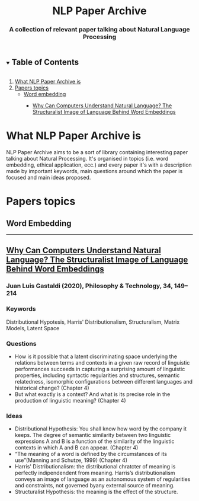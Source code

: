 <h1 align="center">NLP Paper Archive</h1>
  <h3 align="center">A collection of relevant paper talking about Natural Language Processing</h3>
  
  <!-- TABLE OF CONTENTS -->
<details open="open">
  <summary><h2 style="display: inline-block">Table of Contents</h2></summary>
  <ol>
    <li>
      <a href="#what-nlp-paper-archive-is">What NLP Paper Archive is</a>
    </li>
    <li>
      <a href="#papers-topics">Papers topics</a>
      <ul>
        <li><a href="#word-embedding">Word embedding</a></li>
          <ul>
        <li><a href="#why-can-computer">Why Can Computers Understand Natural Language? The Structuralist Image of Language Behind Word Embeddings</a></li>
          </ul>
      </ul>
    </li>
  </ol>
</details>


<!-- WHAT NLP PAPER ARCHIVE IS -->
# What NLP Paper Archive is

NLP Paper Archive aims to be a sort of library containing interesting paper talking about Natural Processing. It's organised in topics (i.e. word embedding, ethical application, ecc.) and every paper it's with a description made by important keywords, main questions around which the paper is focused and main ideas proposed.

<!-- PAPERS TOPIC -->
# Papers topics

<!-- WORD EMBEDDING -->
## Word Embedding
-------
<!-- WHY CAN COMPUTER -->
## [Why Can Computers Understand Natural Language? The Structuralist Image of Language Behind Word Embeddings](https://www.researchgate.net/publication/341393890_Why_Can_Computers_Understand_Natural_Language_The_Structuralist_Image_of_Language_Behind_Word_Embeddings)
### Juan Luis Gastaldi (2020), Philosophy & Technology, 34, 149–214


### Keywords 
Distributional Hypotesis, Harris' Distributionalism, Structuralism, Matrix Models, Latent Space
### Questions
* How is it possible that a latent discriminating space underlying the relations between terms and
contexts in a given raw record of linguistic performances succeeds in capturing a surprising amount of
linguistic properties, including syntactic regularities and structures, semantic relatedness,
isomorphic configurations between different languages and historical change? (Chapter 4)
* But what exactly is a context? And what is its precise role in the production of linguistic meaning? (Chapter 4)
### Ideas
* Distributional Hypothesis: You shall know how word by the company it keeps. 
The degree of semantic similarity between two linguistic expressions A and B is a function of the similarity of
the linguistic contexts in which A and B can appear. (Chapter 4)
* “The meaning of a word is defined by the circumstances of its use”(Manning and Schutze, 1999) (Chapter 4)
* Harris' Distributionalism: the distributional chratcter of meaning is perfectly indipendendent from meaning. Harris’s  distributionalism conveys  an  image  of language as an autonomous system of regularities and constraints, not governed byany  external  source  of  meaning.
* Structuralist Hypothesis: the meaning is the effect of the structure.




  

